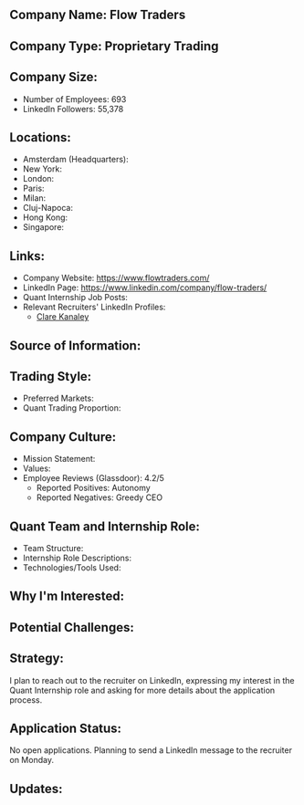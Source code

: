 ## Company Name: Flow Traders

## Company Type: Proprietary Trading

## Company Size:
- Number of Employees: 693
- LinkedIn Followers: 55,378

## Locations:
- Amsterdam (Headquarters): 
- New York: 
- London: 
- Paris: 
- Milan: 
- Cluj-Napoca: 
- Hong Kong: 
- Singapore: 

## Links:
- Company Website: https://www.flowtraders.com/
- LinkedIn Page: https://www.linkedin.com/company/flow-traders/
- Quant Internship Job Posts: 
- Relevant Recruiters' LinkedIn Profiles: 
  - [Clare Kanaley](https://www.linkedin.com/in/clare-kanaley/)

## Source of Information:

## Trading Style:
- Preferred Markets: 
- Quant Trading Proportion: 

## Company Culture:
- Mission Statement: 
- Values: 
- Employee Reviews (Glassdoor): 4.2/5
  - Reported Positives: Autonomy
  - Reported Negatives: Greedy CEO

## Quant Team and Internship Role:
- Team Structure: 
- Internship Role Descriptions: 
- Technologies/Tools Used: 

## Why I'm Interested:

## Potential Challenges: 

## Strategy:
I plan to reach out to the recruiter on LinkedIn, expressing my interest in the Quant Internship role and asking for more details about the application process.

## Application Status:
No open applications. Planning to send a LinkedIn message to the recruiter on Monday.

## Updates:
